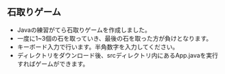 ## 石取りゲーム
- Javaの練習がてら石取りゲームを作成しました。
- 一度に1~3個の石を取っていき、最後の石を取った方が負けとなります。
- キーボード入力で行います。半角数字を入力してください。
- ディレクトリをダウンロード後、srcディレクトリ内にあるApp.javaを実行すればゲームができます。
